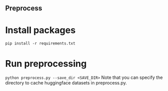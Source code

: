 ## Preprocess

# Install packages
`pip install -r requirements.txt`

# Run preprocessing
`python preprocess.py --save_dir <SAVE_DIR>`
Note that you can specify the directory to cache huggingface datasets in preprocess.py.

